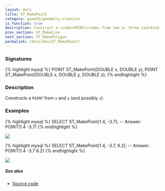 ```yaml
---
layout: docs
title: ST_MakePoint
category: geom2D/geometry-creation
is_function: true
description: Construct a <code>POINT</code> from two or three coordinates
prev_section: ST_MakeLine
next_section: ST_MakePolygon
permalink: /docs/dev/ST_MakePoint/
---
```


### Signatures

{% highlight mysql %}
POINT ST_MakePoint(DOUBLE x, DOUBLE y);
POINT ST_MakePoint(DOUBLE x, DOUBLE y, DOUBLE z);
{% endhighlight %}

### Description

Constructs a `POINT` from `x` and `y` (and possibly `z`).

### Examples

{% highlight mysql %}
SELECT ST_MakePoint(1.4, -3.7);
-- Answer:     POINT(1.4 -3.7)
{% endhighlight %}

<img class="displayed" src="../ST_MakePoint_1.png"/>

{% highlight mysql %}
SELECT ST_MakePoint(1.4, -3.7, 6.2);
-- Answer:     POINT(1.4 -3.7 6.2)
{% endhighlight %}

<img class="displayed" src="../ST_MakePoint_2.png"/>

##### See also

* <a href="https://github.com/irstv/H2GIS/blob/master/h2spatial-ext/src/main/java/org/h2gis/h2spatialext/function/spatial/create/ST_MakePoint.java" target="_blank">Source code</a>
